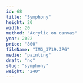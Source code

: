 ```yaml
---
id: 68
title: "Symphony"
height: 20
width: 20
method: "Acrylic on canvas"
year: 2022
price: "800"
fileName: "IMG_3719.JPG"
medie: "painting"
draft: "no"
slug: "symphony"
weight: "240"
---
```

